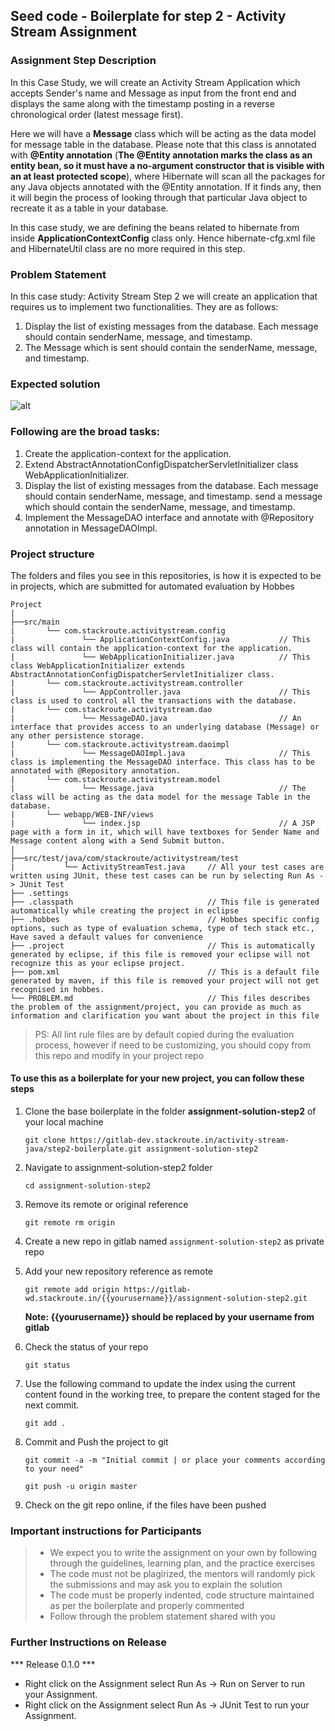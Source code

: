 ## Seed code - Boilerplate for step 2 - Activity Stream Assignment
### Assignment Step Description
In this Case Study, we will create an Activity Stream Application which accepts Sender's name and Message as input from the front end and displays the same along with the timestamp posting in a reverse chronological order (latest message first). 

Here we will have a **Message** class which will be acting as the data model for message table in the database. Please note that this class is annotated with **@Entity annotation** (**The @Entity annotation marks the class as an entity bean, so it must have a no-argument constructor that is visible with an at least protected scope**), where Hibernate will scan all the packages for any Java objects annotated with the @Entity annotation. 
If it finds any, then it will begin the process of looking through that particular Java object to recreate it as a table in your database. 

In this case study, we are defining the beans related to hibernate from inside **ApplicationContextConfig** class only. Hence hibernate-cfg.xml file and HibernateUtil class are no more required in this step.

### Problem Statement
In this case study: Activity Stream Step 2 we will create an application that requires us to implement two functionalities. They are as follows:
1. Display the list of existing messages from the database. Each message should contain senderName, message, and timestamp. 
2. The Message which is sent should contain the senderName, message, and timestamp.
     

### Expected solution

![alt](https://s3.ap-south-1.amazonaws.com/stackroute/oie_eqW5sRly35UA.png?response-content-disposition=inline&X-Amz-Security-Token=AgoGb3JpZ2luEJL%2F%2F%2F%2F%2F%2F%2F%2F%2F%2FwEaCmFwLXNvdXRoLTEigAKGjZseNxIh5O0JI7o8xkNZQcHrnOgSPN3BPn8%2FlcDjp5Az2mhEi2k3i1CFpRYfwvGPUCTdKv5eJCibhD1FAfC1y5DA5JM07d%2Bn%2FHohz%2F%2Bn1%2BTpofBfETTCwYwcnku0a42bUaq7WEt83TcQwiTv3yvJM1Ls9GL4SOywx5Q10YCgixTCmibCldVZrwEfW9dYXaV1bMniZSHXjwMHbl%2BjiqhGpoPMGVYYqZ9%2Fp0Eu6xlvY69xGfQz7zfhnsbB7LyS0No4Cewgzo%2F%2Fd5toZvYB2L9bVM33U7OrvuCdBSSkoikkd%2Fi77vRw%2FvwxO6wNp8GkcAZ6jE66pyQF8xXa4bwYKZt4KvsDCLb%2F%2F%2F%2F%2F%2F%2F%2F%2F%2FwEQABoMMDc5NTU0MTAzMjIxIgzfN%2Fxjan3dyM9zgckqzwNgA4wMVRH56MvHmT8zF8tdHqnzQstJZkvPlQDWo%2FMS4bwafx1YOI02P5BqAIyPF2J3%2BqzD15DIpnlpT7X2qaXAEiCJGTFAPW3YbFVmIyW18hEvFGEj%2F0uKhofchMz7r8XTry88bwSEvggHrBB8F6yac6XJvQV2Wh94YEiqlA%2F8AYGZwpmWQNbpRGID8B0iYN4fTX1t51QsyRdMXtN7sP4bEzlcfB7HwZ%2B%2Ff6Wrsc5lWP13wZWcR4eKRMezF2kRUJEPDnBc0gnVHIItDtbTqGiVwgtPe4WKmlO9fkLuyYFZdjr58xb855GpoFD7%2F0ETt%2BdEtFiw5c7p58qqnKYyFrRKSAQ0CDMj1rAjZhtHpbXrnzcylJRTrzrYznd0aoBNKCnB%2FshB3GmENBdC%2BJn2BW3FMvsdzd7YxITROFhTQbEQUF1vfQ5gEH7YQBU9MubgRyAY%2Fcj9PqbvT%2Bsgqh%2BnirQLMHCwZUGEBkwMfxgiaTXvrtiZr8TcvgtivqWDmx3STwm01puC2DFF%2BlfBfIsHebgNB2eOhJoGrTcq4F2YWDRtG9By9t2stdkqGKCoLSgAbpz%2BsUawsdUsGMFgTBfqzgABL%2F6oZEJZc8Z75sFYQD5cMNvf2s8F&X-Amz-Algorithm=AWS4-HMAC-SHA256&X-Amz-Date=20171030T055114Z&X-Amz-SignedHeaders=host&X-Amz-Expires=300&X-Amz-Credential=ASIAIFU5LZM24L23AVAA%2F20171030%2Fap-south-1%2Fs3%2Faws4_request&X-Amz-Signature=fbd4e6d35bbeafd41d7978a47c6a15d7b1eb48f78b419d89e4bf957d5a9106f3)

### Following are the broad tasks:
1. Create the application-context for the application. 
2. Extend AbstractAnnotationConfigDispatcherServletInitializer class WebApplicationInitializer.
3. Display the list of existing messages from the database. Each message should contain senderName, message, and timestamp. send a message which should contain the senderName, message, and timestamp.
4. Implement the MessageDAO interface and annotate with @Repository annotation in MessageDAOImpl.

### Project structure

The folders and files you see in this repositories, is how it is expected to be in projects, which are submitted for automated evaluation by Hobbes

    Project
    |
    ├──src/main
	|	    └── com.stackroute.activitystream.config	           
	|   	        └── ApplicationContextConfig.java           // This class will contain the application-context for the application.
	|	            └── WebApplicationInitializer.java          // This class WebApplicationInitializer extends AbstractAnnotationConfigDispatcherServletInitializer class.
	|	    └── com.stackroute.activitystream.controller
	|		        └── AppController.java 	                    // This class is used to control all the transactions with the database.	               
	|	    └── com.stackroute.activitystream.dao
	|		        └── MessageDAO.java                         // An interface that provides access to an underlying database (Message) or any other persistence storage.
	|	    └── com.stackroute.activitystream.daoimpl
	|		        └── MessageDAOImpl.java                     // This class is implementing the MessageDAO interface. This class has to be annotated with @Repository annotation.
	|	    └── com.stackroute.activitystream.model
	|		        └── Message.java                            // The class will be acting as the data model for the message Table in the database.
	|	    └── webapp/WEB-INF/views
    |               └── index.jsp                               // A JSP page with a form in it, which will have textboxes for Sender Name and Message content along with a Send Submit button. 
    |
    ├──src/test/java/com/stackroute/activitystream/test
    |           └── ActivityStreamTest.java     // All your test cases are written using JUnit, these test cases can be run by selecting Run As -> JUnit Test
    ├── .settings
	├── .classpath			                    // This file is generated automatically while creating the project in eclipse
	├── .hobbes   			                    // Hobbes specific config options, such as type of evaluation schema, type of tech stack etc., Have saved a default values for convenience
	├── .project			                    // This is automatically generated by eclipse, if this file is removed your eclipse will not recognize this as your eclipse project. 
	├── pom.xml 			                    // This is a default file generated by maven, if this file is removed your project will not get recognised in hobbes.
	└── PROBLEM.md  		                    // This files describes the problem of the assignment/project, you can provide as much as information and clarification you want about the project in this file

> PS: All lint rule files are by default copied during the evaluation process, however if need to be customizing, you should copy from this repo and modify in your project repo


#### To use this as a boilerplate for your new project, you can follow these steps

1. Clone the base boilerplate in the folder **assignment-solution-step2** of your local machine
     
    `git clone https://gitlab-dev.stackroute.in/activity-stream-java/step2-boilerplate.git assignment-solution-step2`

2. Navigate to assignment-solution-step2 folder

    `cd assignment-solution-step2`

3. Remove its remote or original reference

     `git remote rm origin`

4. Create a new repo in gitlab named `assignment-solution-step2` as private repo

5. Add your new repository reference as remote

     `git remote add origin https://gitlab-wd.stackroute.in/{{yourusername}}/assignment-solution-step2.git`

     **Note: {{yourusername}} should be replaced by your username from gitlab**

5. Check the status of your repo 
     
     `git status`

6. Use the following command to update the index using the current content found in the working tree, to prepare the content staged for the next commit.

     `git add .`
 
7. Commit and Push the project to git

     `git commit -a -m "Initial commit | or place your comments according to your need"`

     `git push -u origin master`

8. Check on the git repo online, if the files have been pushed

### Important instructions for Participants
> - We expect you to write the assignment on your own by following through the guidelines, learning plan, and the practice exercises
> - The code must not be plagirized, the mentors will randomly pick the submissions and may ask you to explain the solution
> - The code must be properly indented, code structure maintained as per the boilerplate and properly commented
> - Follow through the problem statement shared with you

### Further Instructions on Release

*** Release 0.1.0 ***

- Right click on the Assignment select Run As -> Run on Server to run your Assignment.
- Right click on the Assignment select Run As -> JUnit Test to run your Assignment.